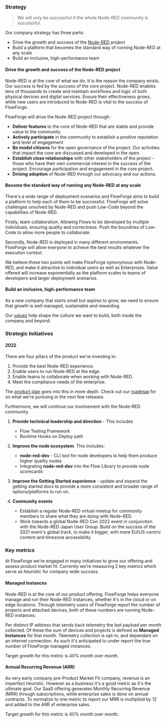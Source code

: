 ### Strategy

> We will only be successful if the whole Node-RED community is successful.

Our company strategy has three parts:

 - Drive the growth and success of the [Node-RED](https://nodered.org) project
 - Build a platform that becomes the standard way of running Node-RED at any scale
 - Build an inclusive, high-performance team

#### Drive the growth and success of the Node-RED project

Node-RED is at the core of what we do. It is the reason the company exists. Our
success is fed by the success of the core project. Node-RED enables tens of
thousands to create and maintain workflows and logic of both physical devices
and digital services. Ensure their effectiveness grows, while new users are
introduced to Node-RED is vital to the success of FlowForge.

FlowForge will drive the Node-RED project through:

 - **Deliver features** to the core of Node-RED that are stable and provide value to the community
 - **Actively participate** in the community to establish a positive reputation and level of engagement
 - **Be model citizens** for the open governance of the project. Our activities that impact the core are discussed and developed in the open.
 - **Establish close relationships** with other stakeholders of the project - those who have their own commercial interest in the success of the project. Encourage participation and engagement in the core project.
 - **Driving adoption** of Node-RED through our advocacy and our actions.

#### Become the standard way of running any Node-RED at any scale

There's a wide range of deployment scenarios and FlowForge aims to build a
platform to help each of them to be successful. FlowForge will solve challenges
unsolved by Node-RED and push Low-Code beyond the capabilities of Node-RED.

Firstly, team collaboration. Allowing Flows to be developed by multiple
individuals, ensuring quality and correctness. Push the boundries of Low-Code
to allow more people to collaborate.

Secondly, Node-RED is deployed in many different environments. FlowForge will allow
everyone to achieve the best results whatever the execution context.

We believe these two points will make FlowForge synonymous with Node-RED, and
make it attractive to individual users as well as Enterprises. Value offered
will increase exponentially as the platform scales to teams of developers and
larger deployment scenarios.

#### Build an inclusive, high-performance team

As a new company that starts small but aspires to grow, we need to ensure that growth is well managed, sustainable and rewarding.

Our [values](../company#values) help shape the culture we want to build, both inside the company and beyond.

### Strategic Initiatives

#### 2022

There are four pillars of the product we're investing in:
1. Provide the best Node-RED experience.
1. Enable users to run Node-RED at the edge.
1. Enable teams to collaborate when working with Node-RED.
1. Meet the compliance needs of the enterprise.

The [product plan](../product/plan.md) goes into this in more depth.
Check out our [roadmap](https://github.com/orgs/flowforge/projects/5) for on what we're pursuing in the next few releases.

Furthermore, we will continue our involvement with the Node-RED community.


1. **Provide technical leadership and direction** - This includes
    - Flow Testing Framework
    - Runtime Hooks on Deploy path

2. **Improve the node ecosystem**. This includes:
    - **node-red-dev** - CLI tool for node developers to help them produce higher quality nodes
    - Integrating **node-red-dev** into the Flow Library to provide node scorecards

3. **Improve the Getting Started experience** - update and expand the getting started docs to provide a more consistent and broader range of options/platforms to run on.

4. **Community events**
    - Establish a regular Node-RED virtual meetup for community members to share what they are doing with Node-RED.
    - Work towards a global Node-RED Con 2022 event in conjunction with the Node-RED Japan User Group. Build on the success of the 2021 event's global track, to make it bigger, with more EU/US-centric content and timezone accessibility

### Key metrics

At FlowForge we're engaged in many initiatives to grow our offering and assess
product market fit. Currently we're measuring 2 key metrics which serve as
heuristic for company wide success.

#### Managed Instances

Node-RED is at the core of our product offering. FlowForge helps everyone manage
and run their Node-RED instances, whether it's in the cloud or on edge locations.
Through telemetry users of FlowForge report the number of projects and attached
devices, both of these numbers are running Node-RED instances.

Per distinct IP address that sends back telemetry the last payload per month
collected. Of these the sum of devices and projects is defined as
**Managed Instances** for that month. Telemetry collection is opt-in, and dependant
on an internet connection. As such it's anticipated to under report the true
number of FlowForge managed instances.

Target growth for this metric is 40% month over month.

#### Annual Recurring Revenue (ARR)

As very early company pre-Product Market Fit company, revenue is an imperfect
heuristic. However as a business it's a good metric as it's the ultimate goal.
Our SaaS offering generates Monthly Recurring Revenue (MRR) through subscriptions,
while enterprise sales is done on annual contracts. To normalize to one metric
to report our MRR is multiplied by 12 and added to the ARR of enterprise sales.

Target growth for this metric is 40% month over month.
